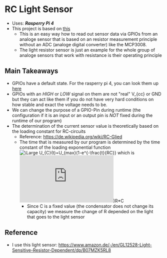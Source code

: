 # RC Light Sensor
+ Uses: ***Rasperry Pi 4***
+ This project is based on [this](https://www.youtube.com/watch?v=dPwW9zmX84E)
    - This is an easy way how to read out sensor data via GPIOs from an analoge sensor that is based on an resistor measurement principle without an ADC (analoge digital converter) like the MCP3008.
    - The light resistor sensor is just an example for the whole group of analoge sensors that work with resistance is their operating principle

## Main Takeaways
+ GPIOs have a default state. For the rasperry pi 4, you can look them up [here](https://roboticsbackend.com/raspberry-pi-gpios-default-state/)
+ GPIOs with an _HIGH_ or _LOW_ signal on them are not "real" V_{cc} or GND but they can act like them if you do not have very hard conditions on how stable and exact the voltage needs to be.
+ We can change the purpose of a GPIO-Pin during runtime (the configuration if it is an input or an output pin is _NOT_ fixed during the runtime of our program)
+ The determination of the current sensor value is theoretically based on the loading constant for RC-circuits
    - Reference: https://de.wikipedia.org/wiki/RC-Glied 
    - The time that is measured by our program is determined by the time constant of the loading exponential function  ![\Large U_{C}(t)=U_{max}*(1-e^{-\frac{t}{R*C}}](https://latex.codecogs.com/svg.latex?U_{C}(t)=U_{max}*(1-e^{-\frac{t}{R*C}})) which is ![\Large R*C](https://latex.codecogs.com/svg.latex?R*C))R*C
        * Since C is a fixed value (the condensator does not change its capacity) we measure the change of R depended on the light that goes to the light sensor

## Reference
+ I use this light sensor: https://www.amazon.de/-/en/GL12528-Light-Sensitive-Resistor-Dependent/dp/B07MZK5RL8  